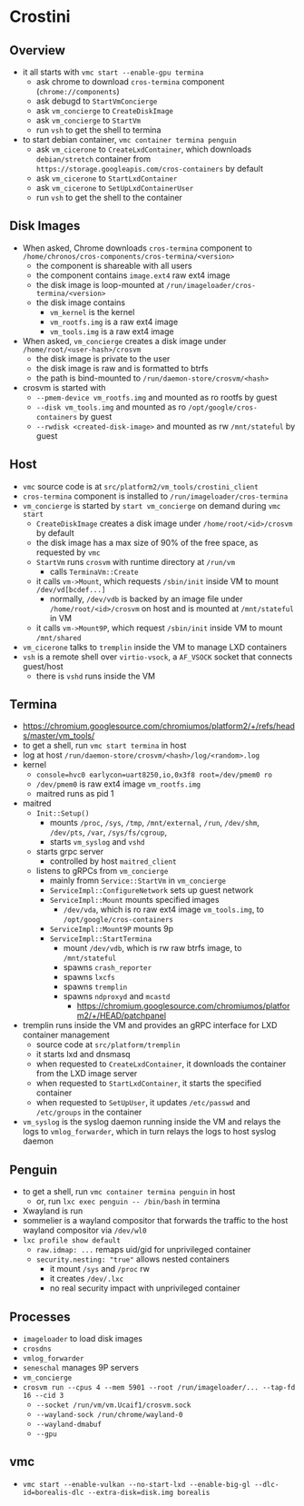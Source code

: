 Crostini
========

## Overview

- it all starts with `vmc start --enable-gpu termina`
  - ask chrome to download `cros-termina` component (`chrome://components`)
  - ask debugd to `StartVmConcierge`
  - ask `vm_concierge` to `CreateDiskImage`
  - ask `vm_concierge` to `StartVm`
  - run `vsh` to get the shell to termina
- to start debian container, `vmc container termina penguin`
  - ask `vm_cicerone` to `CreateLxdContainer`, which downloads
    `debian/stretch` container from
    `https://storage.googleapis.com/cros-containers` by default
  - ask `vm_cicerone` to `StartLxdContainer`
  - ask `vm_cicerone` to `SetUpLxdContainerUser`
  - run `vsh` to get the shell to the container

## Disk Images

- When asked, Chrome downloads `cros-termina` component to
  `/home/chronos/cros-components/cros-termina/<version>`
  - the component is shareable with all users
  - the component contains `image.ext4` raw ext4 image
  - the disk image is loop-mounted at
    `/run/imageloader/cros-termina/<version>`
  - the disk image contains
    - `vm_kernel` is the kernel
    - `vm_rootfs.img` is a raw ext4 image
    - `vm_tools.img` is a raw ext4 image
- When asked, `vm_concierge` creates a disk image under
  `/home/root/<user-hash>/crosvm`
  - the disk image is private to the user
  - the disk image is raw and is formatted to btrfs
  - the path is bind-mounted to
    `/run/daemon-store/crosvm/<hash>`
- crosvm is started with
  - `--pmem-device vm_rootfs.img` and mounted as ro rootfs by guest
  - `--disk vm_tools.img` and mounted as ro `/opt/google/cros-containers` by
    guest
  - `--rwdisk <created-disk-image>` and mounted as rw `/mnt/stateful` by guest

## Host

- `vmc` source code is at `src/platform2/vm_tools/crostini_client`
- `cros-termina` component is installed to `/run/imageloader/cros-termina`
- `vm_concierge` is started by `start vm_concierge` on demand during `vmc start`
  - `CreateDiskImage` creates a disk image under `/home/root/<id>/crosvm` by
    default
  - the disk image has a max size of 90% of the free space, as requested by
    `vmc`
  - `StartVm` runs `crosvm` with runtime directory at `/run/vm`
    - calls `TerminaVm::Create`
  - it calls `vm->Mount`, which requests `/sbin/init` inside VM to mount `/dev/vd[bcdef...]`
    - normally, `/dev/vdb` is backed by an image file under
      `/home/root/<id>/crosvm` on host and is mounted at `/mnt/stateful` in
      VM
  - it calls `vm->Mount9P`, which request `/sbin/init` inside VM to mount `/mnt/shared`
- `vm_cicerone` talks to `tremplin` inside the VM to manage LXD containers
- `vsh` is a remote shell over `virtio-vsock`, a `AF_VSOCK` socket that
  connects guest/host
  - there is `vshd` runs inside the VM

## Termina

- <https://chromium.googlesource.com/chromiumos/platform2/+/refs/heads/master/vm_tools/>
- to get a shell, run `vmc start termina` in host
- log at host `/run/daemon-store/crosvm/<hash>/log/<random>.log`
- kernel
  - `console=hvc0 earlycon=uart8250,io,0x3f8 root=/dev/pmem0 ro`
  - `/dev/pmem0` is raw ext4 image `vm_rootfs.img`
  - maitred runs as pid 1
- maitred
  - `Init::Setup()`
    - mounts `/proc`, `/sys`, `/tmp`, `/mnt/external`, `/run`, `/dev/shm`,
      `/dev/pts`, `/var`, `/sys/fs/cgroup`, 
    - starts `vm_syslog` and `vshd`
  - starts grpc server
    - controlled by host `maitred_client`
  - listens to gRPCs from `vm_concierge`
    - mainly fromn `Service::StartVm` in `vm_concierge`
    - `ServiceImpl::ConfigureNetwork` sets up guest network
    - `ServiceImpl::Mount` mounts specified images
      - `/dev/vda`, which is ro raw ext4 image `vm_tools.img`, to
      	`/opt/google/cros-containers`
    - `ServiceImpl::Mount9P` mounts 9p
    - `ServiceImpl::StartTermina`
      - mount `/dev/vdb`, which is rw raw btrfs image, to `/mnt/stateful`
      - spawns `crash_reporter`
      - spawns `lxcfs`
      - spawns `tremplin`
      - spawns `ndproxyd` and `mcastd`
        - <https://chromium.googlesource.com/chromiumos/platform2/+/HEAD/patchpanel>
- tremplin runs inside the VM and provides an gRPC interface for LXD container management
  - source code at `src/platform/tremplin`
  - it starts lxd and dnsmasq
  - when requested to `CreateLxdContainer`, it downloads the container from
    the LXD image server
  - when requested to `StartLxdContainer`, it starts the specified container
  - when requested to `SetUpUser`, it updates `/etc/passwd` and `/etc/groups`
    in the container
- `vm_syslog` is the syslog daemon running inside the VM and relays the logs
  to `vmlog_forwarder`, which in turn relays the logs to host syslog daemon

## Penguin

- to get a shell, run `vmc container termina penguin` in host
  - or, run `lxc exec penguin -- /bin/bash` in termina
- Xwayland is run
- sommelier is a wayland compositor that forwards the traffic to the host
  wayland compositor via `/dev/wl0`
- `lxc profile show default`
  - `raw.idmap: ...` remaps uid/gid for unprivileged container
  - `security.nesting: "true"` allows nested containers
    - it mount `/sys` and `/proc` rw
    - it creates `/dev/.lxc`
    - no real security impact with unprivileged container

## Processes

- `imageloader` to load disk images
- `crosdns`
- `vmlog_forwarder`
- `seneschal` manages 9P servers
- `vm_concierge`
- `crosvm run --cpus 4 --mem 5901 --root /run/imageloader/... --tap-fd 16 --cid 3`
  - `--socket /run/vm/vm.Ucaif1/crosvm.sock`
  - `--wayland-sock /run/chrome/wayland-0`
  - `--wayland-dmabuf`
  - `--gpu`

## vmc

- `vmc start --enable-vulkan --no-start-lxd --enable-big-gl --dlc-id=borealis-dlc --extra-disk=disk.img borealis`
